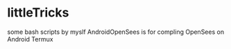 # littleTricks
some bash scripts by myslf
AndroidOpenSees is for compling OpenSees on Android Termux
